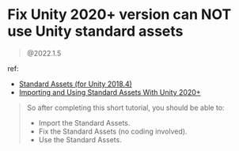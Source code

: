 # Fix Unity 2020+ version can NOT use Unity standard assets

> @2022.1.5

ref:

- [Standard Assets (for Unity 2018.4)](https://assetstore.unity.com/packages/essentials/asset-packs/standard-assets-for-unity-2018-4-32351?locale=zh-CN)
- [Importing and Using Standard Assets With Unity 2020+](http://learntocreategames.com/importing-and-using-standard-assets-with-unity-2020/)

> So after completing this short tutorial, you should be able to:
>
> - Import the Standard Assets.
> - Fix the Standard Assets (no coding involved).
> - Use the Standard Assets.

